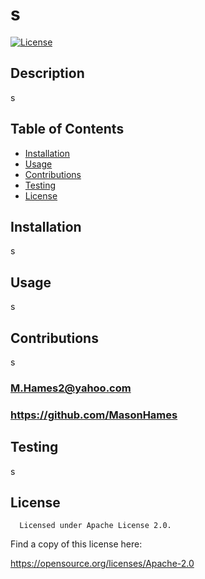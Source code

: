 
  # s
  [![License](https://img.shields.io/badge/License-Apache%202.0-blue.svg)](https://opensource.org/licenses/Apache-2.0)
  ## Description
  s
  ## Table of Contents
  - [Installation](#installation)
  - [Usage](#usage)
  - [Contributions](#contributions)
  - [Testing](#testing)
  - [License](#license)
  ## Installation
  s
  ## Usage
  s
  ## Contributions
  s
  ### M.Hames2@yahoo.com
  ### https://github.com/MasonHames
  ## Testing
  s
  ## License
  

      Licensed under Apache License 2.0.
      

  
Find a copy of this license here:

  https://opensource.org/licenses/Apache-2.0
  